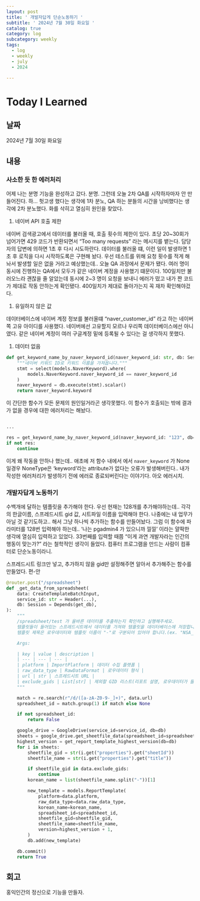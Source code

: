 ```yaml
---
layout: post
title: ' 개발자답게 단순노동하기 '
subtitle: ' 2024년 7월 30일 화요일 '
catalog: true
category: log
subcategory: weekly
tags:
  - log
  - weekly
  - july
  - 2024

---
```


# Today I Learned

## 날짜

2024년 7월 30일 화요일

## 내용

### 사소한 듯 한 에러처리

 어제 나는 분명 기능을 완성하고 갔다. 분명. 그런데 오늘 2차 QA를 시작하자마자 안 만들어진다. 하… 헛고생 했다는 생각에 1차 분노, QA 하는 분들의 시간을 낭비했다는 생각에 2차 분노했다. 화를 삭히고 열심히 원인을 찾았다.

1. 네이버 API 호출 제한

네이버 검색광고에서 데이터를 불러올 때, 호출 횟수의 제한이 있다. 초당 20~30회가 넘어가면 429 코드가 반환되면서 “Too many requests” 라는 메시지를 뱉는다. 담당자의 답변에 의하면 1초 후 다시 시도하란다. 데이터를 불러올 떄, 이런 일이 발생하면 1초 후 로직을 다시 시작하도록은 구현해 놨다. 우선 테스트를 위해 요청 횟수를 적게 해놔서 발생할 일은 없을 거라고 예상했는데..  오늘 QA 과정에서 문제가 됐다. 여러 명이 동시에 진행하는 QA에서 모두가 같은 네이버 계정을 사용했기 떄문이다. 100일치만 불러오느라 괜찮을 줄 알았는데 동시에 2~3 명이 요청을 보내니 에러가 떴고 내가 짠 코드가 제대로 작동 안하는게 확인됐다. 400일치가 제대로 돌아가는지 꼭 재차 확인해야겄다.

1. 유일하지 않은 값

데이터베이스에 네이버 계정 정보를 불러올떄 “naver_customer_id” 라고 하는 네이버쪽 고유 아이디를 사용했다. 네이버에선 고유할지 모르나 우리쪽 데이터베이스에선 아니였다. 같은 네이버 계정이 여러 구글계정 밑에 등록될 수 있다는 걸 생각하지 못했다.

1. 데이터 없음

```python
def get_keyword_name_by_naver_keyword_id(naver_keyword_id: str, db: Session):
    """네이버 키워드 ID로 키워드 이름을 가져옵니다."""
    stmt = select(models.NaverKeyword).where(
        models.NaverKeyword.naver_keyword_id == naver_keyword_id
    )
    naver_keyword = db.execute(stmt).scalar()
    return naver_keyword.keyword
```

이 간단한 함수가 모든 문제의 원인일거라곤 생각못했다. 이 함수가 호출되는 밖에 결과가 없을 경우에 대한 에러처리는 해놨다.

```python

...

res = get_keyword_name_by_naver_keyword_id(naver_keyword_id: "123", db=db)
if not res:
	continue
```

 이게 왜 작동을 안하나 했는데.. 애초에 저 함수 내에서 에서 `naver_keyword` 가 None 일경우 NoneType은 ‘keyword’라는 attribute가 없다는 오류가 발생해버린다.. 내가 작성한 에러처리가 발생하기 전에 에러로 종료되버린다는 이야기다. 아오 에러시치.

### 개발자답게 노동하기

 수백개에 달하는 템플릿을 추가해야 한다. 우선 현재는 128개를 추가해야하는데.. 각각의 한글이름, 스프레드시트 gid 값, 시트파일 이름을 입력해야 한다. 나중에는 내 업무가 아닐 것 같기도하고.. 해서 그냥 하나씩 추가하는 함수를 만들어놨다. 그럼 이 함수에 파라미터를 128번 입력해야 하는데.. ‘나는 pgadmin4 가 있으니까 낄낄’ 이라는 얄팍한 생각에 열심히 입력하고 있었다. 33번째를 입력할 때쯤 “이게 과연 개발자라는 인간의 행동이 맞는가?” 라는 철학적인 생각이 들었다. 컴퓨터 프로그램을 만드는 사람이 컴퓨터로 단순노동이라니. 

 스프레드시트 링크만 넣고, 추가하지 않을 gid만 설정해주면 알아서 추가해주는 함수를 만들었다. 편-안

```python
@router.post("/spreadsheet")
def _get_data_from_spreadsheet(
    data: CreateTemplateBatchInput,
    service_id: str = Header(...),
    db: Session = Depends(get_db),
):
    """
    /spreadsheet/test 가 올바른 데이터를 추출하는지 확인하고 실행해주세요.
    템플릿들이 들어있는 스프레드시트에서 데이터를 가져와 템플릿을 데이터베이스에 저장합니다.
    템플릿 제목은 로우데이터와 템플릿 이름이 "-"로 구분되어 있어야 합니다.(ex. "NSA_T-파워링크 캠페인별 검색어 그래프")

    Args:

    | key | value | description |
    | --- | --- | --- |
    | platform | ImportPlatform | 데이터 수집 플랫폼 |
    | raw_data_type | RawDataFormat | 로우데이터 형식 |
    | url | str | 스프레드시트 URL |
    | exclude_gids | List[str] | 제외할 GID 리스트(리포트 설명, 로우데이터가 들어있는 시트 등) |
    """

    match = re.search(r"/d/([a-zA-Z0-9-_]+)", data.url)
    spreadsheet_id = match.group(1) if match else None

    if not spreadsheet_id:
        return False

    google_drive = GoogleDrive(service_id=service_id, db=db)
    sheets = google_drive.get_sheetfile_data(spreadsheet_id=spreadsheet_id)
    highest_version = get_report_template_highest_version(db=db)
    for i in sheets:
        sheetfile_gid = str(i.get("properties").get("sheetId"))
        sheetfile_name = str(i.get("properties").get("title"))

        if sheetfile_gid in data.exclude_gids:
            continue
        korean_name = list(sheetfile_name.split("-"))[1]

        new_template = models.ReportTemplate(
            platform=data.platform,
            raw_data_type=data.raw_data_type,
            korean_name=korean_name,
            spreadsheet_id=spreadsheet_id,
            sheetfile_gid=sheetfile_gid,
            sheetfile_name=sheetfile_name,
            version=highest_version + 1,
        )
        db.add(new_template)

    db.commit()
    return True
```

## 회고

홍익인간의 정신으로 기능을 만들자.